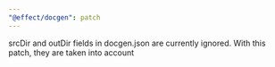 ```yaml
---
"@effect/docgen": patch
---
```


srcDir and outDir fields in docgen.json are currently ignored. With this patch, they are taken into account

